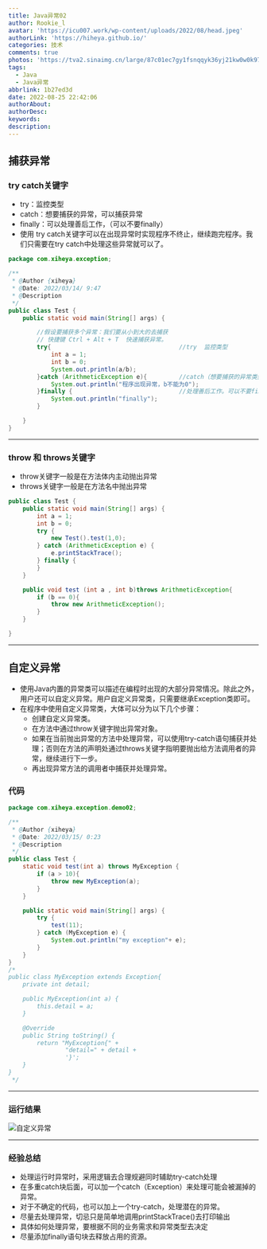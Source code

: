 ```yaml
---
title: Java异常02
author: Rookie_l
avatar: 'https://icu007.work/wp-content/uploads/2022/08/head.jpeg'
authorLink: 'https://hiheya.github.io/'
categories: 技术
comments: true
photos: 'https://tva2.sinaimg.cn/large/87c01ec7gy1fsnqqyk36yj21kw0w0k97.jpg'
tags:
  - Java
  - Java异常
abbrlink: 1b27ed3d
date: 2022-08-25 22:42:06
authorAbout:
authorDesc:
keywords:
description:
---
```


## 捕获异常

### try catch关键字

- try：监控类型
- catch：想要捕获的异常，可以捕获异常
- finally：可以处理善后工作，（可以不要finally）
- 使用 try catch关键字可以在出现异常时实现程序不终止，继续跑完程序。我们只需要在try catch中处理这些异常就可以了。

```java
package com.xiheya.exception;

/**
 * @Author {xiheya}
 * @Date: 2022/03/14/ 9:47
 * @Description
 */
public class Test {
    public static void main(String[] args) {

        //假设要捕获多个异常：我们要从小到大的去捕获
        // 快捷键 Ctrl + Alt + T  快速捕获异常。
        try{                                    //try  监控类型
            int a = 1;
            int b = 0;
            System.out.println(a/b);
        }catch (ArithmeticException e){         //catch（想要捕获的异常类型0  捕获异常）
            System.out.println("程序出现异常，b不能为0");
        }finally {                              //处理善后工作。可以不要finally，假设IO，资源 关闭
            System.out.println("finally");
        }

    }
}
```

---

### throw 和 throws关键字

- throw关键字一般是在方法体内主动抛出异常
- throws关键字一般是在方法名中抛出异常

```java
public class Test {
    public static void main(String[] args) {
        int a = 1;
        int b = 0;
        try {
            new Test().test(1,0);
        } catch (ArithmeticException e) {
            e.printStackTrace();
        } finally {
        }
    }

    public void test (int a , int b)throws ArithmeticException{
        if (b == 0){
            throw new ArithmeticException();
        }
    }

}
```

---

## 自定义异常

- 使用Java内置的异常类可以描述在编程时出现的大部分异常情况。除此之外，用户还可以自定义异常。用户自定义异常类，只需要继承Exception类即可。
- 在程序中使用自定义异常类，大体可以分为以下几个步骤：
  - 创建自定义异常类。
  - 在方法中通过throw关键字抛出异常对象。
  - 如果在当前抛出异常的方法中处理异常，可以使用try-catch语句捕获并处理；否则在方法的声明处通过throws关键字指明要抛出给方法调用者的异常，继续进行下一步。
  - 再出现异常方法的调用者中捕获并处理异常。

### 代码

```java
package com.xiheya.exception.demo02;

/**
 * @Author {xiheya}
 * @Date: 2022/03/15/ 0:23
 * @Description
 */
public class Test {
    static void test(int a) throws MyException {
        if (a > 10){
            throw new MyException(a);
        }
    }

    public static void main(String[] args) {
        try {
            test(11);
        } catch (MyException e) {
            System.out.println("my exception"+ e);
        }
    }
}
/*
public class MyException extends Exception{
    private int detail;

    public MyException(int a) {
        this.detail = a;
    }

    @Override
    public String toString() {
        return "MyException{" +
                "detail=" + detail +
                '}';
    }
}
 */
```

---

### 运行结果

![自定义异常](https://img30.360buyimg.com/pop/jfs/t1/219736/2/14797/107450/622f6d4cEb0febe5b/e9410796da6a5f89.png)

---

### 经验总结

- 处理运行时异常时，采用逻辑去合理规避同时辅助try-catch处理
- 在多重catch块后面，可以加一个catch（Exception）来处理可能会被漏掉的异常。
- 对于不确定的代码，也可以加上一个try-catch，处理潜在的异常。
- 尽量去处理异常，切忌只是简单地调用printStackTrace()去打印输出
- 具体如何处理异常，要根据不同的业务需求和异常类型去决定
- 尽量添加finally语句块去释放占用的资源。
